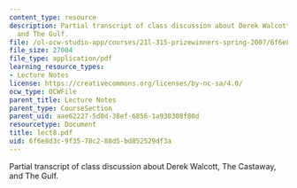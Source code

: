 ```yaml
---
content_type: resource
description: Partial transcript of class discussion about Derek Walcott, The Castaway,
  and The Gulf.
file: /ol-ocw-studio-app/courses/21l-315-prizewinners-spring-2007/6f6e8d3c9f3578c288d5bd852529df3a_lect8.pdf
file_size: 27004
file_type: application/pdf
learning_resource_types:
- Lecture Notes
license: https://creativecommons.org/licenses/by-nc-sa/4.0/
ocw_type: OCWFile
parent_title: Lecture Notes
parent_type: CourseSection
parent_uid: aae62227-5d8d-38ef-6856-1a930308f80d
resourcetype: Document
title: lect8.pdf
uid: 6f6e8d3c-9f35-78c2-88d5-bd852529df3a
---
```

Partial transcript of class discussion about Derek Walcott, The Castaway, and The Gulf.